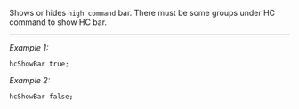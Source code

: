 Shows or hides `high command` bar. There must be some groups under HC command to show HC bar.


---
*Example 1:*
```sqf
hcShowBar true;
```

*Example 2:*
```sqf
hcShowBar false;
```